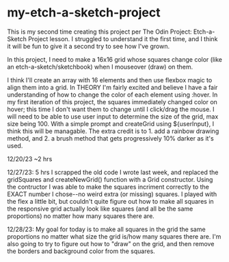 # my-etch-a-sketch-project
This is my second time creating this project per The Odin Project: Etch-a-Sketch Project lesson. I struggled to understand it the first time, and I think it will be fun to give it a second try to see how I've grown. 

In this project, I need to make a 16x16 grid whose squares change color (like an etch-a-sketch/sketchbook) when I mouseover (draw) on them.

I think I'll create an array with 16 elements and then use flexbox magic to align them into a grid. In THEORY I'm fairly excited and believe I have a fair understanding of how to change the color of each element using :hover. 
In my first iteration of this project, the squares immediately changed color on hover; this time I don't want them to change until I click/drag the mouse. 
I will need to be able to use user input to determine the size of the grid, max size being 100. With a simple prompt and createGrid using ${userInput}, I think this will be managable.
The extra credit is to 1. add a rainbow drawing method, and 2. a brush method that gets progressively 10% darker as it's used.

12/20/23 ~2 hrs

12/27/23: 5 hrs
I scrapped the old code I wrote last week, and replaced the gridSquares and createNewGrid() function with a Grid constructor. Using the contructor I was able to make the squares incriment correctly to the EXACT number I chose--no weird extra (or missing) squares.
I played with the flex a little bit, but couldn't quite figure out how to make all squares in the responsive grid actually look like squares (and all be the same proportions) no matter how many squares there are. 

12/28/23:
My goal for today is to make all squares in the grid the same proportions no matter what size the grid is/how many squares there are. I'm also going to try to figure out how to "draw" on the grid, and then remove the borders and background color from the squares. 
